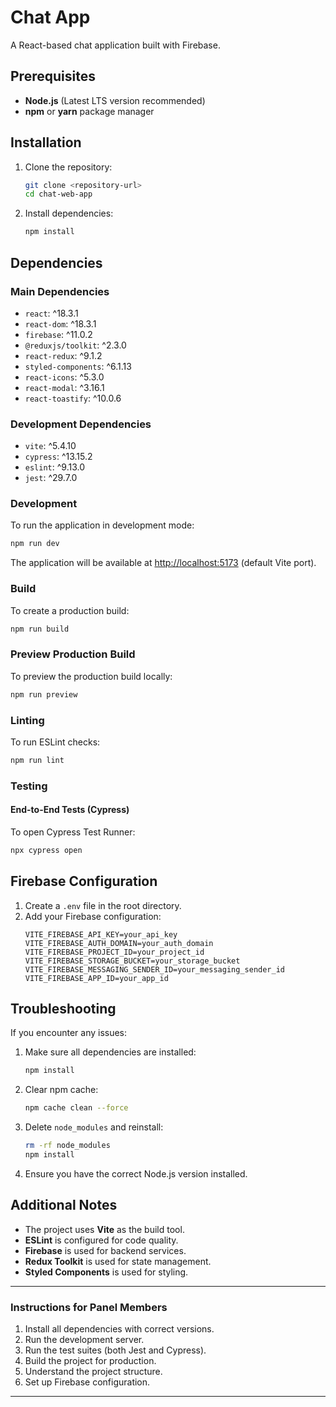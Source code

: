 # Chat App

A React-based chat application built with Firebase.

## Prerequisites

- **Node.js** (Latest LTS version recommended)  
- **npm** or **yarn** package manager  

## Installation

1. Clone the repository:  
   ```bash
   git clone <repository-url>
   cd chat-web-app
   ```

2. Install dependencies:  
   ```bash
   npm install
   ```

## Dependencies

### Main Dependencies
- `react`: ^18.3.1  
- `react-dom`: ^18.3.1  
- `firebase`: ^11.0.2  
- `@reduxjs/toolkit`: ^2.3.0  
- `react-redux`: ^9.1.2  
- `styled-components`: ^6.1.13  
- `react-icons`: ^5.3.0  
- `react-modal`: ^3.16.1  
- `react-toastify`: ^10.0.6  

### Development Dependencies
- `vite`: ^5.4.10  
- `cypress`: ^13.15.2  
- `eslint`: ^9.13.0  
- `jest`: ^29.7.0  

### Development
To run the application in development mode:  
```bash
npm run dev
```
The application will be available at [http://localhost:5173](http://localhost:5173) (default Vite port).

### Build
To create a production build:  
```bash
npm run build
```

### Preview Production Build
To preview the production build locally:  
```bash
npm run preview
```

### Linting
To run ESLint checks:  
```bash
npm run lint
```

### Testing

#### End-to-End Tests (Cypress)
To open Cypress Test Runner:  
```bash
npx cypress open
```

## Firebase Configuration

1. Create a `.env` file in the root directory.
2. Add your Firebase configuration:
   ```
   VITE_FIREBASE_API_KEY=your_api_key
   VITE_FIREBASE_AUTH_DOMAIN=your_auth_domain
   VITE_FIREBASE_PROJECT_ID=your_project_id
   VITE_FIREBASE_STORAGE_BUCKET=your_storage_bucket
   VITE_FIREBASE_MESSAGING_SENDER_ID=your_messaging_sender_id
   VITE_FIREBASE_APP_ID=your_app_id
   ```

## Troubleshooting

If you encounter any issues:  
1. Make sure all dependencies are installed:  
   ```bash
   npm install
   ```
2. Clear npm cache:  
   ```bash
   npm cache clean --force
   ```
3. Delete `node_modules` and reinstall:  
   ```bash
   rm -rf node_modules
   npm install
   ```
4. Ensure you have the correct Node.js version installed.

## Additional Notes

- The project uses **Vite** as the build tool.  
- **ESLint** is configured for code quality.  
- **Firebase** is used for backend services.  
- **Redux Toolkit** is used for state management.  
- **Styled Components** is used for styling.

---

### Instructions for Panel Members

1. Install all dependencies with correct versions.  
2. Run the development server.  
3. Run the test suites (both Jest and Cypress).  
4. Build the project for production.  
5. Understand the project structure.  
6. Set up Firebase configuration.

---
